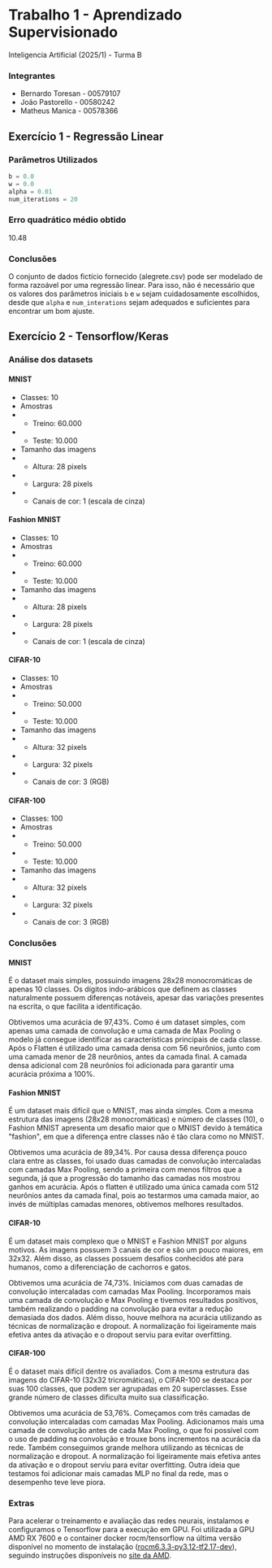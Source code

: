 # Trabalho 1 - Aprendizado Supervisionado
Inteligencia Artificial (2025/1) - Turma B

### Integrantes
- Bernardo Toresan - 00579107
- João Pastorello - 00580242
- Matheus Manica - 00578366

## Exercício 1 - Regressão Linear

### Parâmetros Utilizados
```python
b = 0.0
w = 0.0
alpha = 0.01
num_iterations = 20
```

### Erro quadrático médio obtido
10.48

### Conclusões
O conjunto de dados fictício fornecido (alegrete.csv) pode ser modelado de forma razoável por uma regressão linear. Para isso, não é necessário que os valores dos parâmetros iniciais `b` e `w` sejam cuidadosamente escolhidos, desde que `alpha` e `num_interations` sejam adequados e suficientes para encontrar um bom ajuste.

## Exercício 2 - Tensorflow/Keras

### Análise dos datasets

#### MNIST
- Classes: 10
- Amostras
- - Treino: 60.000
- - Teste: 10.000
- Tamanho das imagens
- - Altura: 28 pixels
- - Largura: 28 pixels
- - Canais de cor: 1 (escala de cinza)

#### Fashion MNIST
- Classes: 10
- Amostras
- - Treino: 60.000
- - Teste: 10.000
- Tamanho das imagens
- - Altura: 28 pixels
- - Largura: 28 pixels
- - Canais de cor: 1 (escala de cinza)

#### CIFAR-10
- Classes: 10
- Amostras
- - Treino: 50.000
- - Teste: 10.000
- Tamanho das imagens
- - Altura: 32 pixels
- - Largura: 32 pixels
- - Canais de cor: 3 (RGB)

#### CIFAR-100
- Classes: 100
- Amostras
- - Treino: 50.000
- - Teste: 10.000
- Tamanho das imagens
- - Altura: 32 pixels
- - Largura: 32 pixels
- - Canais de cor: 3 (RGB)

### Conclusões

#### MNIST
É o dataset mais simples, possuindo imagens 28x28 monocromáticas de apenas 10 classes. Os dígitos indo-arábicos que definem as classes naturalmente possuem diferenças notáveis, apesar das variações presentes na escrita, o que facilita a identificação.

Obtivemos uma acurácia de 97,43%. Como é um dataset simples, com apenas uma camada de convolução e uma camada de Max Pooling o modelo já consegue identificar as características principais de cada classe. Após o Flatten é utilizado uma camada densa com 56 neurônios, junto com uma camada menor de 28 neurônios, antes da camada final. A camada densa adicional com 28 neurônios foi adicionada para garantir uma acurácia próxima a 100%.

#### Fashion MNIST
É um dataset mais difícil que o MNIST, mas ainda simples. Com a mesma estrutura das imagens (28x28 monocromáticas) e número de classes (10), o Fashion MNIST apresenta um desafio maior que o MNIST devido à temática "fashion", em que a diferença entre classes não é tão clara como no MNIST.

Obtivemos uma acurácia de 89,34%. Por causa dessa diferença pouco clara entre as classes, foi usado duas camadas de convolução intercaladas com camadas Max Pooling, sendo a primeira com menos filtros que a segunda, já que a progressão do tamanho das camadas nos mostrou ganhos em acurácia. Após o flatten é utilizado uma única camada com 512 neurônios antes da camada final, pois ao testarmos uma camada maior, ao invés de múltiplas camadas menores, obtivemos melhores resultados.

#### CIFAR-10
É um dataset mais complexo que o MNIST e Fashion MNIST por alguns motivos. As imagens possuem 3 canais de cor e são um pouco maiores, em 32x32. Além disso, as classes possuem desafios conhecidos até para humanos, como a diferenciação de cachorros e gatos.

Obtivemos uma acurácia de 74,73%. Iniciamos com duas camadas de convolução intercaladas com camadas Max Pooling. Incorporamos mais uma camada de convolução e Max Pooling e tivemos resultados positivos, também realizando o padding na convolução para evitar a redução demasiada dos dados. Além disso, houve melhora na acurácia utilizando as técnicas de normalização e dropout. A normalização foi ligeiramente mais efetiva antes da ativação e o dropout serviu para evitar overfitting.

#### CIFAR-100
É o dataset mais difícil dentre os avaliados. Com a mesma estrutura das imagens do CIFAR-10 (32x32 tricromáticas), o CIFAR-100 se destaca por suas 100 classes, que podem ser agrupadas em 20 superclasses. Esse grande número de classes dificulta muito sua classificação.

Obtivemos uma acurácia de 53,76%. Começamos com três camadas de convolução intercaladas com camadas Max Pooling. Adicionamos mais uma camada de convolução antes de cada Max Pooling, o que foi possível com o uso de padding na convolução e trouxe bons incrementos na acurácia da rede. Também conseguimos grande melhora utilizando as técnicas de normalização e dropout. A normalização foi ligeiramente mais efetiva antes da ativação e o dropout serviu para evitar overfitting. Outra ideia que testamos foi adicionar mais camadas MLP no final da rede, mas o desempenho teve leve piora.

### Extras

Para acelerar o treinamento e avaliação das redes neurais, instalamos e configuramos o Tensorflow para a execução em GPU. Foi utilizada a GPU AMD RX 7600 e o container docker rocm/tensorflow na última versão disponível no momento de instalação ([rocm6.3.3-py3.12-tf2.17-dev](https://hub.docker.com/layers/rocm/tensorflow/rocm6.3.3-py3.12-tf2.17-dev/images/sha256-fd2653f436880366cc874aa24264ca9dabd892d76ccb63fb807debba459bcaaf)), seguindo instruções disponíveis no [site da AMD](https://rocm.docs.amd.com/projects/install-on-linux/en/latest/install/3rd-party/tensorflow-install.html#using-a-docker-image-with-tensorflow-pre-installed).

